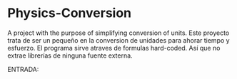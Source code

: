# Physics-Conversion
A project with the purpose of simplifying conversion of units.
Este proyecto trata de ser un pequeño en la conversion de unidades para ahorar tiempo y esfuerzo. El programa sirve atraves de formulas hard-coded. Así que no extrae librerías de ninguna fuente externa.

ENTRADA:
